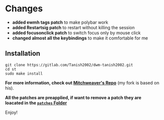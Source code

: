 # Changes

+ **added ewmh tags patch** to make polybar work 
+ **added Restartsig patch** to restart without killing the session
+ **added focusonclick patch** to switch focus only by mouse click
+ **changed almost all the keybindings** to make it comfortable for me


## Installation 

```
git clone https://gitlab.com/Tanish2002/dwm-tanish2002.git
cd st
sudo make install
```


**For more information, check out [Mitchweaver's Repo](https://github.com/mitchweaver/suckless/tree/master/dwm)** (my fork is based on his).

**All the patches are preapplied, if want to remove a patch they are loacated in the [`patches` Folder](patches)**

Enjoy!


